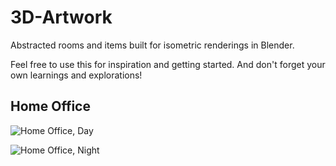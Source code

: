 # 3D-Artwork
Abstracted rooms and items built for isometric renderings in Blender.

Feel free to use this for inspiration and getting started. And don't forget your own learnings and explorations!

## Home Office

![Home Office, Day](/Room-HomeOffice-200427-Day.png)

![Home Office, Night](/Room-HomeOffice-200427-Night.png)
